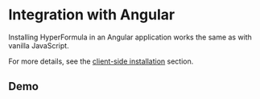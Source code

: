 # Integration with Angular

Installing HyperFormula in an Angular application works the same as with vanilla JavaScript.

For more details, see the [client-side installation](client-side-installation.md) section.

## Demo

<iframe
  :src="`https://stackblitz.com/github/handsontable/hyperformula-demos/tree/2.7.x/angular-demo?embed=1&file=src/app/employees/employees.helper.ts&hideNavigation=1&view=preview&v=${$page.buildDateURIEncoded}`"
  style="width:100%; height:500px; border:0; border-radius: 4px; overflow:hidden;">
</iframe>
